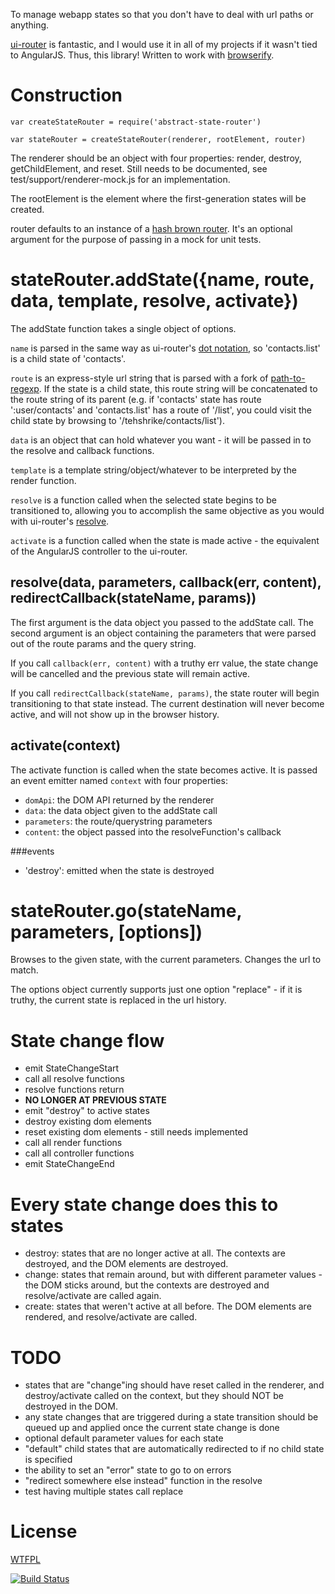 To manage webapp states so that you don't have to deal with url paths or anything.

[ui-router](https://github.com/angular-ui/ui-router/wiki) is fantastic, and I would use it in all of my projects if it wasn't tied to AngularJS.  Thus, this library!  Written to work with [browserify](https://github.com/substack/node-browserify).

# Construction

	var createStateRouter = require('abstract-state-router')

	var stateRouter = createStateRouter(renderer, rootElement, router)

The renderer should be an object with four properties: render, destroy, getChildElement, and reset.  Still needs to be documented, see test/support/renderer-mock.js for an implementation.

The rootElement is the element where the first-generation states will be created.

router defaults to an instance of a [hash brown router](https://github.com/TehShrike/hash-brown-router/).  It's an optional argument for the purpose of passing in a mock for unit tests.

# stateRouter.addState({name, route, data, template, resolve, activate})

The addState function takes a single object of options.

`name` is parsed in the same way as ui-router's [dot notation](https://github.com/angular-ui/ui-router/wiki/Nested-States-%26-Nested-Views#dot-notation), so 'contacts.list' is a child state of 'contacts'.

`route` is an express-style url string that is parsed with a fork of [path-to-regexp](https://github.com/pillarjs/path-to-regexp).  If the state is a child state, this route string will be concatenated to the route string of its parent (e.g. if 'contacts' state has route ':user/contacts' and 'contacts.list' has a route of '/list', you could visit the child state by browsing to '/tehshrike/contacts/list').

`data` is an object that can hold whatever you want - it will be passed in to the resolve and callback functions.

`template` is a template string/object/whatever to be interpreted by the render function.

`resolve` is a function called when the selected state begins to be transitioned to, allowing you to accomplish the same objective as you would with ui-router's [resolve](https://github.com/angular-ui/ui-router/wiki#resolve).

`activate` is a function called when the state is made active - the equivalent of the AngularJS controller to the ui-router.

## resolve(data, parameters, callback(err, content), redirectCallback(stateName, params))

The first argument is the data object you passed to the addState call.  The second argument is an object containing the parameters that were parsed out of the route params and the query string.

If you call `callback(err, content)` with a truthy err value, the state change will be cancelled and the previous state will remain active.

If you call `redirectCallback(stateName, params)`, the state router will begin transitioning to that state instead.  The current destination will never become active, and will not show up in the browser history.

## activate(context)

The activate function is called when the state becomes active.  It is passed an event emitter named `context` with four properties:

- `domApi`: the DOM API returned by the renderer
- `data`: the data object given to the addState call
- `parameters`: the route/querystring parameters
- `content`: the object passed into the resolveFunction's callback

###events

- 'destroy': emitted when the state is destroyed

# stateRouter.go(stateName, parameters, [options])

Browses to the given state, with the current parameters.  Changes the url to match.

The options object currently supports just one option "replace" - if it is truthy, the current state is replaced in the url history.

# State change flow

- emit StateChangeStart
- call all resolve functions
- resolve functions return
- **NO LONGER AT PREVIOUS STATE**
- emit "destroy" to active states
- destroy existing dom elements
- reset existing dom elements - still needs implemented
- call all render functions
- call all controller functions
- emit StateChangeEnd

# Every state change does this to states

- destroy: states that are no longer active at all.  The contexts are destroyed, and the DOM elements are destroyed.
- change: states that remain around, but with different parameter values - the DOM sticks around, but the contexts are destroyed and resolve/activate are called again.
- create: states that weren't active at all before.  The DOM elements are rendered, and resolve/activate are called.

# TODO

- states that are "change"ing should have reset called in the renderer, and destroy/activate called on the context, but they should NOT be destroyed in the DOM.
- any state changes that are triggered during a state transition should be queued up and applied once the current state change is done
- optional default parameter values for each state
- "default" child states that are automatically redirected to if no child state is specified
- the ability to set an "error" state to go to on errors
- "redirect somewhere else instead" function in the resolve
- test having multiple states call replace

License
======

[WTFPL](http://wtfpl2.com)

[![Build Status](https://travis-ci.org/TehShrike/abstract-state-router.svg?branch=master)](https://travis-ci.org/TehShrike/abstract-state-router)
